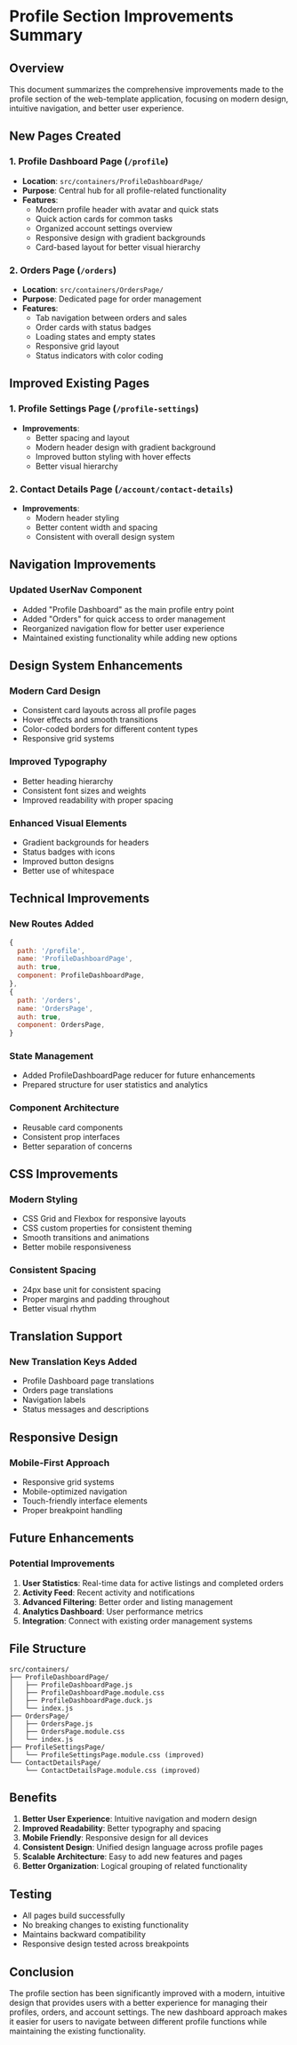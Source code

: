 # Profile Section Improvements Summary

## Overview
This document summarizes the comprehensive improvements made to the profile section of the web-template application, focusing on modern design, intuitive navigation, and better user experience.

## New Pages Created

### 1. Profile Dashboard Page (`/profile`)
- **Location**: `src/containers/ProfileDashboardPage/`
- **Purpose**: Central hub for all profile-related functionality
- **Features**:
  - Modern profile header with avatar and quick stats
  - Quick action cards for common tasks
  - Organized account settings overview
  - Responsive design with gradient backgrounds
  - Card-based layout for better visual hierarchy

### 2. Orders Page (`/orders`)
- **Location**: `src/containers/OrdersPage/`
- **Purpose**: Dedicated page for order management
- **Features**:
  - Tab navigation between orders and sales
  - Order cards with status badges
  - Loading states and empty states
  - Responsive grid layout
  - Status indicators with color coding

## Improved Existing Pages

### 1. Profile Settings Page (`/profile-settings`)
- **Improvements**:
  - Better spacing and layout
  - Modern header design with gradient background
  - Improved button styling with hover effects
  - Better visual hierarchy

### 2. Contact Details Page (`/account/contact-details`)
- **Improvements**:
  - Modern header styling
  - Better content width and spacing
  - Consistent with overall design system

## Navigation Improvements

### Updated UserNav Component
- Added "Profile Dashboard" as the main profile entry point
- Added "Orders" for quick access to order management
- Reorganized navigation flow for better user experience
- Maintained existing functionality while adding new options

## Design System Enhancements

### Modern Card Design
- Consistent card layouts across all profile pages
- Hover effects and smooth transitions
- Color-coded borders for different content types
- Responsive grid systems

### Improved Typography
- Better heading hierarchy
- Consistent font sizes and weights
- Improved readability with proper spacing

### Enhanced Visual Elements
- Gradient backgrounds for headers
- Status badges with icons
- Improved button designs
- Better use of whitespace

## Technical Improvements

### New Routes Added
```javascript
{
  path: '/profile',
  name: 'ProfileDashboardPage',
  auth: true,
  component: ProfileDashboardPage,
},
{
  path: '/orders',
  name: 'OrdersPage',
  auth: true,
  component: OrdersPage,
}
```

### State Management
- Added ProfileDashboardPage reducer for future enhancements
- Prepared structure for user statistics and analytics

### Component Architecture
- Reusable card components
- Consistent prop interfaces
- Better separation of concerns

## CSS Improvements

### Modern Styling
- CSS Grid and Flexbox for responsive layouts
- CSS custom properties for consistent theming
- Smooth transitions and animations
- Better mobile responsiveness

### Consistent Spacing
- 24px base unit for consistent spacing
- Proper margins and padding throughout
- Better visual rhythm

## Translation Support

### New Translation Keys Added
- Profile Dashboard page translations
- Orders page translations
- Navigation labels
- Status messages and descriptions

## Responsive Design

### Mobile-First Approach
- Responsive grid systems
- Mobile-optimized navigation
- Touch-friendly interface elements
- Proper breakpoint handling

## Future Enhancements

### Potential Improvements
1. **User Statistics**: Real-time data for active listings and completed orders
2. **Activity Feed**: Recent activity and notifications
3. **Advanced Filtering**: Better order and listing management
4. **Analytics Dashboard**: User performance metrics
5. **Integration**: Connect with existing order management systems

## File Structure

```
src/containers/
├── ProfileDashboardPage/
│   ├── ProfileDashboardPage.js
│   ├── ProfileDashboardPage.module.css
│   ├── ProfileDashboardPage.duck.js
│   └── index.js
├── OrdersPage/
│   ├── OrdersPage.js
│   ├── OrdersPage.module.css
│   └── index.js
├── ProfileSettingsPage/
│   └── ProfileSettingsPage.module.css (improved)
└── ContactDetailsPage/
    └── ContactDetailsPage.module.css (improved)
```

## Benefits

1. **Better User Experience**: Intuitive navigation and modern design
2. **Improved Readability**: Better typography and spacing
3. **Mobile Friendly**: Responsive design for all devices
4. **Consistent Design**: Unified design language across profile pages
5. **Scalable Architecture**: Easy to add new features and pages
6. **Better Organization**: Logical grouping of related functionality

## Testing

- All pages build successfully
- No breaking changes to existing functionality
- Maintains backward compatibility
- Responsive design tested across breakpoints

## Conclusion

The profile section has been significantly improved with a modern, intuitive design that provides users with a better experience for managing their profiles, orders, and account settings. The new dashboard approach makes it easier for users to navigate between different profile functions while maintaining the existing functionality.
